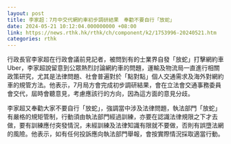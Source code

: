 ```yaml
---
layout: post
title: 李家超：7月中交代網約車初步調研結果　奉勸不要自行「放蛇」
date: 2024-05-21 10:12:04.000000000 +08:00
link: https://news.rthk.hk/rthk/ch/component/k2/1753996-20240521.htm
categories: rthk
---
```


行政長官李家超在行政會議前見記者，被問到有的士業界自發「放蛇」打擊網約車Uber，李家超說留意到公眾熱烈討論網約車的問題，運輸及物流局一直進行相關政策研究，尤其是法律問題、社會普遍對於「點對點」個人交通需求及海外對網約車的規管方法。他表示，7月局方會完成初步調研結果，會在立法會交通事務委員會交代，屆時會聽意見，考慮應該行的方向，因為這方面的意見分歧。

李家超又奉勸大家不要自行「放蛇」，強調當中涉及法律問題，執法部門「放蛇」有嚴格的規矩管制，行動須由執法部門經過訓練，亦要在認識法律規限之下才去做，要有訓練應付突發情況，未經訓練及法律知識有限就不要做，否則有誤墮法網的風險。他表示，如有任何投訴應向執法部門舉報，會按實際情況採取適當行動。

